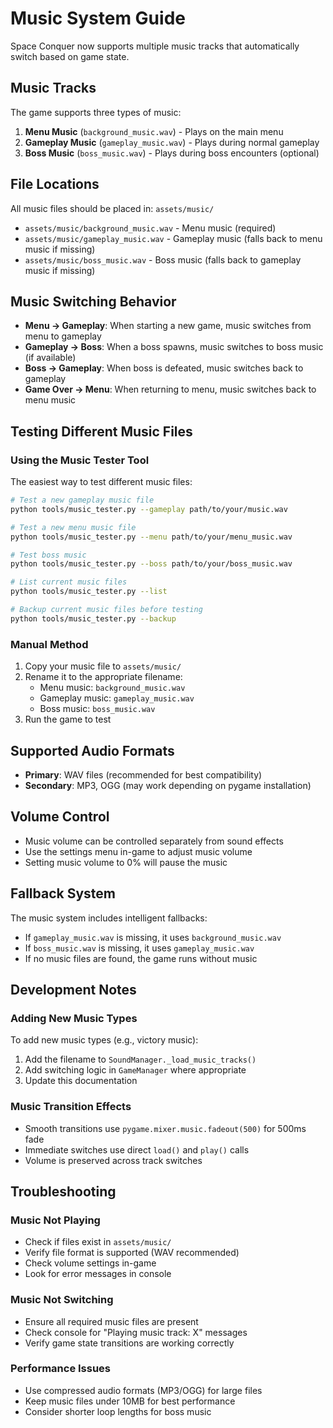 # Music System Guide

Space Conquer now supports multiple music tracks that automatically switch based on game state.

## Music Tracks

The game supports three types of music:

1. **Menu Music** (`background_music.wav`) - Plays on the main menu
2. **Gameplay Music** (`gameplay_music.wav`) - Plays during normal gameplay
3. **Boss Music** (`boss_music.wav`) - Plays during boss encounters (optional)

## File Locations

All music files should be placed in: `assets/music/`

- `assets/music/background_music.wav` - Menu music (required)
- `assets/music/gameplay_music.wav` - Gameplay music (falls back to menu music if missing)
- `assets/music/boss_music.wav` - Boss music (falls back to gameplay music if missing)

## Music Switching Behavior

- **Menu → Gameplay**: When starting a new game, music switches from menu to gameplay
- **Gameplay → Boss**: When a boss spawns, music switches to boss music (if available)
- **Boss → Gameplay**: When boss is defeated, music switches back to gameplay
- **Game Over → Menu**: When returning to menu, music switches back to menu music

## Testing Different Music Files

### Using the Music Tester Tool

The easiest way to test different music files:

```bash
# Test a new gameplay music file
python tools/music_tester.py --gameplay path/to/your/music.wav

# Test a new menu music file  
python tools/music_tester.py --menu path/to/your/menu_music.wav

# Test boss music
python tools/music_tester.py --boss path/to/your/boss_music.wav

# List current music files
python tools/music_tester.py --list

# Backup current music files before testing
python tools/music_tester.py --backup
```

### Manual Method

1. Copy your music file to `assets/music/`
2. Rename it to the appropriate filename:
   - Menu music: `background_music.wav`
   - Gameplay music: `gameplay_music.wav`
   - Boss music: `boss_music.wav`
3. Run the game to test

## Supported Audio Formats

- **Primary**: WAV files (recommended for best compatibility)
- **Secondary**: MP3, OGG (may work depending on pygame installation)

## Volume Control

- Music volume can be controlled separately from sound effects
- Use the settings menu in-game to adjust music volume
- Setting music volume to 0% will pause the music

## Fallback System

The music system includes intelligent fallbacks:

- If `gameplay_music.wav` is missing, it uses `background_music.wav`
- If `boss_music.wav` is missing, it uses `gameplay_music.wav`
- If no music files are found, the game runs without music

## Development Notes

### Adding New Music Types

To add new music types (e.g., victory music):

1. Add the filename to `SoundManager._load_music_tracks()`
2. Add switching logic in `GameManager` where appropriate
3. Update this documentation

### Music Transition Effects

- Smooth transitions use `pygame.mixer.music.fadeout(500)` for 500ms fade
- Immediate switches use direct `load()` and `play()` calls
- Volume is preserved across track switches

## Troubleshooting

### Music Not Playing
- Check if files exist in `assets/music/`
- Verify file format is supported (WAV recommended)
- Check volume settings in-game
- Look for error messages in console

### Music Not Switching
- Ensure all required music files are present
- Check console for "Playing music track: X" messages
- Verify game state transitions are working correctly

### Performance Issues
- Use compressed audio formats (MP3/OGG) for large files
- Keep music files under 10MB for best performance
- Consider shorter loop lengths for boss music